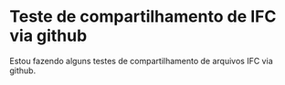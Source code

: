 # Teste de compartilhamento de IFC via github

Estou fazendo alguns testes de compartilhamento de arquivos IFC via github.
